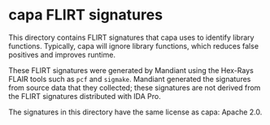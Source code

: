 # capa FLIRT signatures

This directory contains FLIRT signatures that capa uses to identify library functions.
Typically, capa will ignore library functions, which reduces false positives and improves runtime.

These FLIRT signatures were generated by Mandiant using the Hex-Rays FLAIR tools such as `pcf` and `sigmake`.
Mandiant generated the signatures from source data that they collected; these signatures are not derived from the FLIRT signatures distributed with IDA Pro.

The signatures in this directory have the same license as capa: Apache 2.0.
